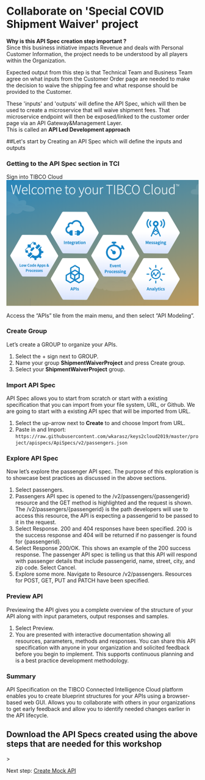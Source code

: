 # Collaborate on 'Special COVID Shipment Waiver' project  
**Why is this API Spec creation step important ?**  
Since this business initiative impacts Revenue and deals with Personal Customer Information, the project needs to be understood by all players within the Organization.

Expected output from this step is that Technical Team and Business Team agree on what inputs from the Customer Order page are needed to make the decision to waive the shipping fee and what response should be provided to the Customer.

These 'inputs' and 'outputs' will define the API Spec, which will then be used to create a microservice that will waive shipment fees. That microservice endpoint will then be exposed/linked to the customer order page via an API Gateway&Management Layer.   
This is called an **API Led Development approach**

##Let's start by Creating an API Spec which will define the inputs and outputs

### Getting to the API Spec section in TCI

Sign into TIBCO Cloud
![TCI Welcome Screen](/images/apispec/1.png)

Access the “APIs” tile from the main menu, and then select “API Modeling”.


### Create Group

Let’s create a GROUP to organize your APIs.

1)	Select the + sign next to GROUP.  
2)  Name your group **ShipmentWaiverProject** and press Create group.
3)  Select your **ShipmentWaiverProject** group.


### Import API Spec  

API Spec allows you to start from scratch or start with a existing specification that you can import from your file system, URL, or Github.  We are going to start with a existing API spec that will be imported from URL.

1)	Select the up-arrow next to **Create** to and choose Import from URL.
2)	Paste in and Import: `https://raw.githubusercontent.com/wkarasz/keys2cloud2019/master/project/apispecs/ApiSpecs/v2/passengers.json`

### Explore API Spec

Now let’s explore the passenger API spec.  The purpose of this exploration is to showcase best practices as discussed in the above sections.

1)	Select passengers.
2)	Passengers API spec is opened to the /v2/passengers/{passengerid} resource and the GET method is highlighted and the request is shown.  The /v2/passengers/{passengerid} is the path developers will use to access this resource, the API is expecting a passengerid to be passed to it in the request.
3)	Select Response.  200 and 404 responses have been specified.  200 is the success response and 404 will be returned if no passenger is found for {passengerid}.
4)	Select Response 200/OK.  This shows an example of the 200 success response.  The passenger API spec is telling us that this API will respond with passenger details that include passengerid, name, street, city, and zip code.  Select Cancel.
5)	Explore some more.  Navigate to Resource /v2/passengers.  Resources for POST, GET, PUT and PATCH have been specified.

### Preview API

Previewing the API gives you a complete overview of the structure of your API along with input parameters, output responses and samples.  

1)	Select Preview.
2)	You are presented with interactive documentation showing all resources, parameters, methods and responses.  You can share this API specification with anyone in your organization and solicited feedback before you begin to implement.  This supports continuous planning and is a best practice development methodology.  


### Summary
API Specification on the TIBCO Connected Intelligence Cloud platform enables you to create blueprint structures for your APIs using a browser-based web GUI. Allows you to collaborate with others in your organizations to get early feedback and allow you to identify needed changes earlier in the API lifecycle.

## Download the API Specs created using the above steps that are needed for this workshop

<Attach the API Specs needed here>>

Next step: [Create Mock API](1.mockapi.md)
